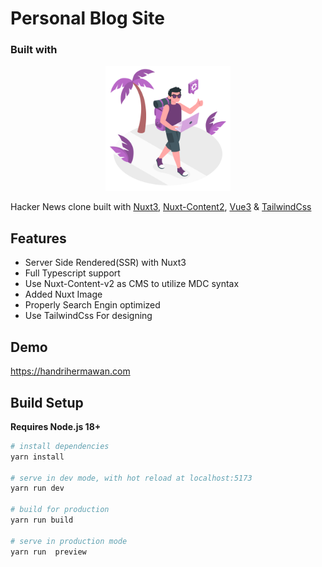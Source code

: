 # Personal Blog Site

### Built with

<p align="center">
    <img width="200" src="./assets/images/holiday.png">
</p>

Hacker News clone built with [Nuxt3](https://nuxt.com), [Nuxt-Content2](https://content.nuxtjs.org/blog/announcing-v2/), [Vue3](https://vuejs.org) & [TailwindCss](https://tailwindcss.com/)

## Features

- Server Side Rendered(SSR) with Nuxt3
- Full Typescript support 
- Use Nuxt-Content-v2 as CMS to utilize MDC syntax
- Added Nuxt Image
- Properly Search Engin optimized
- Use TailwindCss For designing
## Demo

https://handrihermawan.com

## Build Setup

**Requires Node.js 18+**

```bash
# install dependencies
yarn install

# serve in dev mode, with hot reload at localhost:5173
yarn run dev

# build for production
yarn run build

# serve in production mode
yarn run  preview

```

